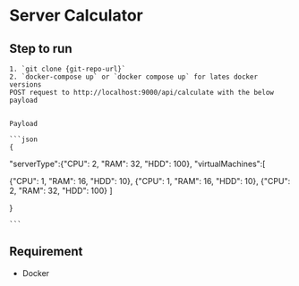 # Server Calculator

## Step to run

    1. `git clone {git-repo-url}`
    2. `docker-compose up` or `docker compose up` for lates docker versions
    POST request to http://localhost:9000/api/calculate with the below payload


    Payload

    ```json
    {

"serverType":{"CPU": 2, "RAM": 32, "HDD": 100},
"virtualMachines":[

{"CPU": 1, "RAM": 16, "HDD": 10},
{"CPU": 1, "RAM": 16, "HDD": 10},
{"CPU": 2, "RAM": 32, "HDD": 100}
]

}

    ```

## Requirement

- Docker
